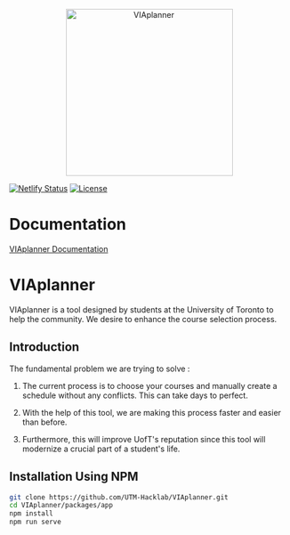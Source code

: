 <p align="center">
  <a href="https://docs.viaplanner.ca/" target="_blank">
    <img alt="VIAplanner" width="300" src="./logo-with-text.png">
  </a>

</p>

[![Netlify Status](https://api.netlify.com/api/v1/badges/84bc999c-5549-415d-8d1e-f8c03324c2e4/deploy-status)](https://app.netlify.com/sites/viaplanner/deploys)
[![License](https://img.shields.io/badge/license-GPL-green?style=flat)](https://github.com/UTM-Hacklab/VIAplanner/blob/master/LICENSE)

# Documentation
[VIAplanner Documentation](https://docs.viaplanner.ca)

# VIAplanner

VIAplanner is a tool designed by students at the University of Toronto to help the community. We desire to enhance the course selection process.

## Introduction

The fundamental problem we are trying to solve :
1. The current process is to choose your courses and manually create a schedule without any conflicts. This can take days to perfect.

2. With the help of this tool, we are making this process faster and easier than before.

3. Furthermore, this will improve UofT's reputation since this tool will modernize a crucial part of a student's life.

## Installation Using NPM

```sh
git clone https://github.com/UTM-Hacklab/VIAplanner.git
cd VIAplanner/packages/app
npm install
npm run serve
```
